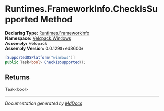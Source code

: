 ﻿<!--  
  <auto-generated>   
    The contents of this file were generated by a tool.  
    Changes to this file may be list if the file is regenerated  
  </auto-generated>   
-->

# Runtimes.FrameworkInfo.CheckIsSupported Method

**Declaring Type:** [Runtimes.FrameworkInfo](../index.md)  
**Namespace:** [Velopack.Windows](../../../index.md)  
**Assembly:** Velopack  
**Assembly Version:** 0.0.1298+ed8600e

```csharp
[SupportedOSPlatform("windows")]
public Task<bool> CheckIsSupported();
```

## Returns

Task\<bool\>

___

*Documentation generated by [MdDocs](https://github.com/ap0llo/mddocs)*
